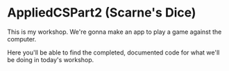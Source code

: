 # AppliedCSPart2 (Scarne's Dice)

This is my workshop. We're gonna make an app to play a game against the computer.

Here you'll be able to find the completed, documented code for what we'll be doing in today's workshop.
